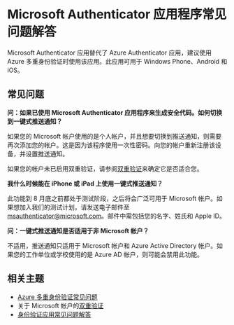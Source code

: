 <properties
	pageTitle="Microsoft Authenticator 应用常见问题解答"
	description="提供与 Microsoft Authenticator 应用和 Azure 多重身份验证相关的常见问题与解答列表。"
	services="multi-factor-authentication"
	documentationCenter=""
	authors="kgremban"
	manager="femila"
	editor="curtand"/>  


<tags
	ms.service="multi-factor-authentication"
	ms.workload="identity"
	ms.tgt_pltfrm="na"
	ms.devlang="na"
	ms.topic="article"
	ms.date="08/16/2016"
	wacn.date="11/16/2016"
	ms.author="kgremban"/>

# Microsoft Authenticator 应用程序常见问题解答

Microsoft Authenticator 应用替代了 Azure Authenticator 应用，建议使用 Azure 多重身份验证时使用该应用。此应用可用于 Windows Phone、Android 和 iOS。

## 常见问题

**问：如果已使用 Microsoft Authenticator 应用程序来生成安全代码。如何切换到一键式推送通知？**

如果您的 Microsoft 帐户使用的是个人帐户，并且想要切换到推送通知，则需要再次添加您的帐户。这是因为该程序使用一次性密码。向您的帐户重新注册该设备，并设置推送通知。

如果您的帐户未已启用双重验证，请参阅[双重验证](https://support.microsoft.com/zh-cn/help/12408/microsoft-account-about-two-step-verification)来确定它是否适合您。

**我什么时候能在 iPhone 或 iPad 上使用一键式推送通知？**

此功能到 8 月底之前都处于测试阶段，之后将会广泛可用于 Microsoft 帐户。如果想加入我们的测试计划，请发送电子邮件至 msauthenticator@microsoft.com。邮件中需包括您的名字、姓氏和 Apple ID。

**问：一键式推送通知是否适用于非 Microsoft 帐户？**

不适用，推送通知只适用于 Microsoft 帐户和 Azure Active Directory 帐户。如果您的工作单位或学校使用的是 Azure AD 帐户，则可能会禁用此功能。

## 相关主题

- [Azure 多重身份验证常见问题](/documentation/articles/multi-factor-authentication-faq/)
- 关于 Microsoft 帐户的[双重验证](https://support.microsoft.com/zh-cn/help/12408/microsoft-account-about-two-step-verification)
- [身份验证应用常见问题解答](https://support.microsoft.com/zh-cn/help/12414/microsoft-account-identity-verification-apps-faq)

<!---HONumber=Mooncake_1107_2016-->
